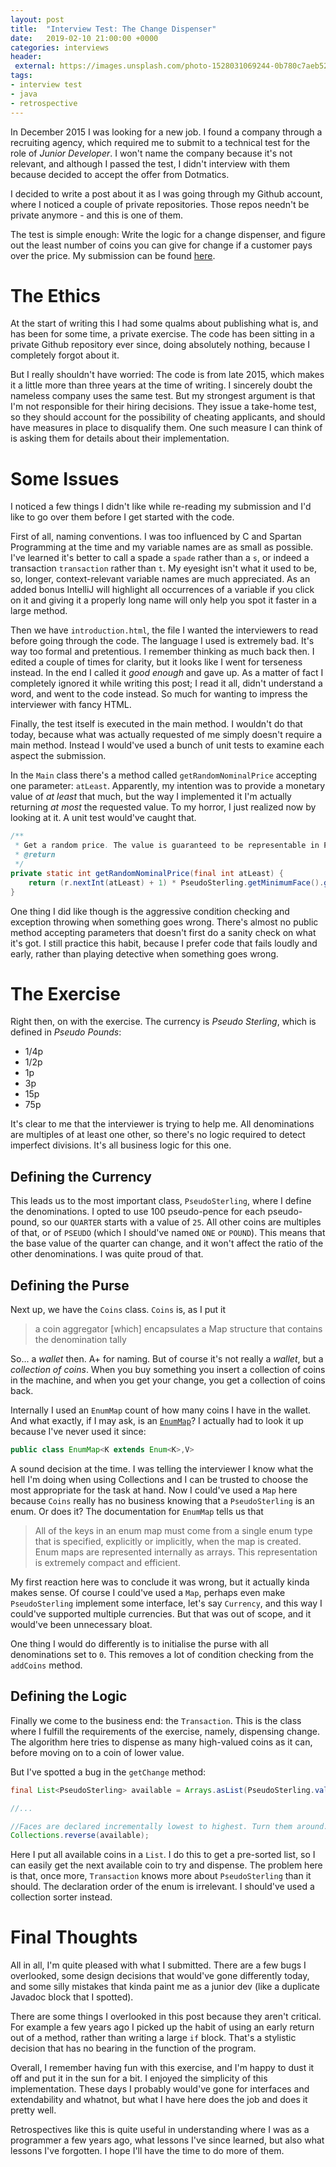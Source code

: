 ```yaml
---
layout: post
title:  "Interview Test: The Change Dispenser"
date:   2019-02-10 21:00:00 +0000
categories: interviews
header:
 external: https://images.unsplash.com/photo-1528031069244-0b780c7aeb52?q=80
tags:
- interview test
- java
- retrospective
---
```


In December 2015 I was looking for a new job. I found a company through a
recruiting agency, which required me to submit to a technical test for the
role of _Junior Developer_. I won't name the company because it's not relevant,
and although I passed the test, I didn't interview with them because decided to
accept the offer from Dotmatics.

I decided to write a post about it as I was going through my Github account, where I
noticed a couple of private repositories. Those repos needn't be private anymore - 
and this is one of them.

The test is simple enough: Write the logic for a change dispenser, and figure out
the least number of coins you can give for change if a customer pays over the price.
My submission can be found [here][code].

# The Ethics

At the start of writing this I had some qualms about publishing what is, and has been for
some time, a private exercise. The code has been sitting in a private Github repository
ever since, doing absolutely nothing, because I completely forgot about it.

But I really shouldn't have worried: The code is from late 2015, which makes it a
little more than three years at the time of writing. I sincerely doubt the nameless company
uses the same test. But my strongest argument is that I'm not responsible for their hiring
decisions. They issue a take-home test, so they should account for the possibility of 
cheating applicants, and should have measures in place to disqualify them. One such 
measure I can think of is asking them for details about their implementation.

# Some Issues

I noticed a few things I didn't like while re-reading my submission and I'd like to go
over them before I get started with the code.

First of all, naming conventions. I was too influenced by C and Spartan Programming at the
time and my variable names are as small as possible. I've learned it's better to call a
spade a `spade` rather than a `s`, or indeed a transaction `transaction` rather than `t`.
My eyesight isn't what it used to be, so, longer, context-relevant variable names are much 
appreciated. As an added bonus IntelliJ will highlight all occurrences of a variable if you 
click on it and giving it a properly long name will only help you spot it faster in a large
method.

Then we have `introduction.html`, the file I wanted the interviewers to read before going
through the code. The language I used is extremely bad. It's way too formal and pretentious.
I remember thinking as much back then. I edited a couple of times for clarity, but it looks
like I went for terseness instead. In the end I called it _good enough_ and gave up.
As a matter of fact I completely ignored it while writing this post; I read it all, didn't
understand a word, and went to the code instead. So much for wanting to impress the 
interviewer with fancy HTML.

Finally, the test itself is executed in the main method. I wouldn't do that today, because
what was actually requested of me simply doesn't require a main method. Instead I would've
used a bunch of unit tests to examine each aspect the submission.

In the `Main` class there's a method called `getRandomNominalPrice` accepting one parameter: 
`atLeast`. Apparently, my intention was to provide a monetary value of _at least_ that much, 
but the way I implemented it I'm actually returning _at most_ the requested value. To my 
horror, I just realized now by looking at it. A unit test would've caught that.

```java
/**
 * Get a random price. The value is guaranteed to be representable in PseudoSterling.
 * @return
 */
private static int getRandomNominalPrice(final int atLeast) {
	return (r.nextInt(atLeast) + 1) * PseudoSterling.getMinimumFace().getValue();
}
```

One thing I did like though is the aggressive condition checking and exception throwing
when something goes wrong. There's almost no public method accepting parameters that doesn't
first do a sanity check on what it's got. I still practice this habit, because I prefer code 
that fails loudly and early, rather than playing detective when something goes wrong.

# The Exercise

Right then, on with the exercise. The currency is _Pseudo Sterling_, which is defined in _Pseudo Pounds_:

* 1/4p
* 1/2p
* 1p
* 3p
* 15p
* 75p

It's clear to me that the interviewer is trying to help me. All denominations are multiples of
at least one other, so there's no logic required to detect imperfect divisions. It's all 
business logic for this one. 

## Defining the Currency

This leads us to the most important class, `PseudoSterling`, where I define the denominations.
I opted to use 100 pseudo-pence for each pseudo-pound, so our `QUARTER` starts with a value
of `25`. All other coins are multiples of that, or of `PSEUDO` (which I should've named `ONE` 
or `POUND`). This means that the base value of the quarter can change, and it won't affect the
ratio of the other denominations. I was quite proud of that.

## Defining the Purse

Next up, we have the `Coins` class. `Coins` is, as I put it

> a coin aggregator [which] encapsulates a Map structure that contains the
denomination tally

So... a _wallet_ then. A+ for naming. But of course it's not really a _wallet_, but a 
_collection of coins_. When you buy something you insert a collection of coins in the 
machine, and when you get your change, you get a collection of coins back.

Internally I used an `EnumMap` count of how many coins I have in the wallet. And what 
exactly, if I may ask, is an [`EnumMap`][enummap]? I actually had to look it up because
I've never used it since:

```java
public class EnumMap<K extends Enum<K>,V>
```

A sound decision at the time. I was telling the interviewer I know what the hell
I'm doing when using Collections and I can be trusted to choose the most appropriate for
the task at hand. Now I could've used a `Map` here because `Coins` really has no business
knowing that a `PseudoSterling` is an enum. Or does it? The documentation for `EnumMap` tells
us that 

> All of the keys in an enum map must come from a single enum type that is specified, 
explicitly or implicitly, when the map is created. Enum maps are represented internally as 
arrays. This representation is extremely compact and efficient.

My first reaction here was to conclude it was wrong, but it actually kinda makes sense. Of
course I could've used a `Map`, perhaps even make `PseudoSterling` implement some interface,
let's say `Currency`, and this way I could've supported multiple currencies. But that was
out of scope, and it would've been unnecessary bloat.

One thing I would do differently is to initialise the purse with all denominations
set to `0`. This removes a lot of condition checking from the `addCoins` method.


## Defining the Logic

Finally we come to the business end: the `Transaction`. This is the class where I fulfill
the requirements of the exercise, namely, dispensing change. The algorithm here tries to
dispense as many high-valued coins as it can, before moving on to a coin of lower value.

But I've spotted a bug in the `getChange` method:

```java
final List<PseudoSterling> available = Arrays.asList(PseudoSterling.values());

//...

//Faces are declared incrementally lowest to highest. Turn them around.
Collections.reverse(available);
```

Here I put all available coins in a `List`. I do this to get a pre-sorted list, so I can
easily get the next available coin to try and dispense. The problem here is that, once more, 
`Transaction` knows more about `PseudoSterling` than it should. The declaration order of the 
enum is irrelevant. I should've used a collection sorter instead.


# Final Thoughts

All in all, I'm quite pleased with what I submitted. There are a few bugs I overlooked,
some design decisions that would've gone differently today, and some silly mistakes
that kinda paint me as a junior dev (like a duplicate Javadoc block that I spotted).

There are some things I overlooked in this post because they aren't critical. For
example a few years ago I picked up the habit of using an early return out of a method,
rather than writing a large `if` block. That's a stylistic decision that has no bearing
in the function of the program.

Overall, I remember having fun with this exercise, and I'm happy to dust it off and put 
it in the sun for a bit. I enjoyed the simplicity of this implementation. These days I
probably would've gone for interfaces and extendability and whatnot, but what I have
here does the job and does it pretty well.

Retrospectives like this is quite useful in understanding where I was as a 
programmer a few years ago, what lessons I've since learned, but also what lessons
I've forgotten. I hope I'll have the time to do more of them.


[code]: https://github.com/aklin/ChangeDispenser
[enummap]: https://docs.oracle.com/javase/7/docs/api/java/util/EnumMap.html

